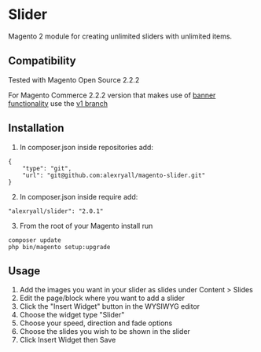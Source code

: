 # Slider

Magento 2 module for creating unlimited sliders with unlimited items.

## Compatibility
Tested with Magento Open Source 2.2.2

For Magento Commerce 2.2.2 version that makes use of [banner functionality](http://docs.magento.com/m2/ee/user_guide/cms/banner-rotator.html) use the [v1 branch](https://github.com/alexryall/magento-slider/tree/v1)

## Installation
1. In composer.json inside repositories add:
```
{
    "type": "git",
    "url": "git@github.com:alexryall/magento-slider.git"
}
```
2. In composer.json inside require add:
```
"alexryall/slider": "2.0.1"
```
3. From the root of your Magento install run
```
composer update
php bin/magento setup:upgrade
```

## Usage
1. Add the images you want in your slider as slides under Content > Slides
2. Edit the page/block where you want to add a slider
3. Click the "Insert Widget" button in the WYSIWYG editor
4. Choose the widget type "Slider"
5. Choose your speed, direction and fade options
6. Choose the slides you wish to be shown in the slider
7. Click Insert Widget then Save
